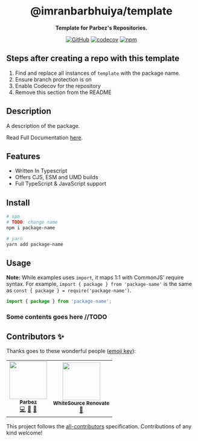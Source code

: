 <div align="center">

# @imranbarbhuiya/template

**Template for Parbez's Repositories.**

[![GitHub](https://img.shields.io/github/license/imranbarbhuiya/package-template)](https://github.com/imranbarbhuiya/package-template/blob/main/LICENSE.md)
[![codecov](https://codecov.io/gh/imranbarbhuiya/package-template/branch/main/graph/badge.svg?token=token)](https://codecov.io/gh/imranbarbhuiya/package-template)
[![npm](https://img.shields.io/npm/v/@imranbarbhuiya/package-template?color=crimson&logo=npm&style=flat-square)](https://www.npmjs.com/package/@imranbarbhuiya/package-template)

</div>

## Steps after creating a repo with this template

1. Find and replace all instances of `template` with the package name.
2. Ensure branch protection is on
3. Enable Codecov for the repository
4. Remove this section from the README

## Description

A description of the package.

Read Full Documentation [here](https://package-name.js.org/).

## Features

- Written In Typescript
- Offers CJS, ESM and UMD builds
- Full TypeScript & JavaScript support

## Install

```bash
# npm
# TODO: change name
npm i package-name

# yarn
yarn add package-name

```

## Usage

**Note:** While examples uses `import`, it maps 1:1 with CommonJS' require syntax. For example, `import { package } from 'package-name'` is the same as `const { package } = require('package-name')`.

```ts
import { package } from 'package-name';
```

### Some contents goes here //TODO

## Contributors ✨

Thanks goes to these wonderful people ([emoji key](https://allcontributors.org/docs/en/emoji-key)):

<!-- ALL-CONTRIBUTORS-LIST:START - Do not remove or modify this section -->
<!-- prettier-ignore-start -->
<!-- markdownlint-disable -->
<table>
  <tr>
    <td align="center"><a href="https://github.com/imranbarbhuiya"><img src="https://avatars.githubusercontent.com/u/74945038?v=4?s=100" width="100px;" alt=""/><br /><sub><b>Parbez</b></sub></a><br /><a href="https://github.com/imranbarbhuiya/package-template/commits?author=imranbarbhuiya" title="Code">💻</a> <a href="#maintenance-imranbarbhuiya" title="Maintenance">🚧</a> <a href="#ideas-imranbarbhuiya" title="Ideas, Planning, & Feedback">🤔</a></td>
    <td align="center"><a href="https://renovate.whitesourcesoftware.com"><img src="https://avatars.githubusercontent.com/u/25180681?v=4?s=100" width="100px;" alt=""/><br /><sub><b>WhiteSource Renovate</b></sub></a><br /><a href="#maintenance-renovate-bot" title="Maintenance">🚧</a></td>
  </tr>
</table>

<!-- markdownlint-restore -->
<!-- prettier-ignore-end -->

<!-- ALL-CONTRIBUTORS-LIST:END -->

This project follows the [all-contributors](https://github.com/all-contributors/all-contributors) specification. Contributions of any kind welcome!
